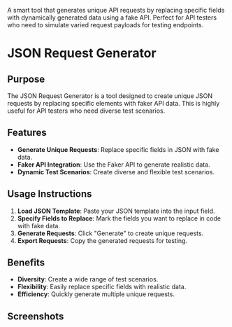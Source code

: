A smart tool that generates unique API requests by replacing specific fields with dynamically generated data using a fake API. Perfect for API testers who need to simulate varied request payloads for testing endpoints.
# JSON Request Generator

## Purpose
The JSON Request Generator is a tool designed to create unique JSON requests by replacing specific elements with faker API data. This is highly useful for API testers who need diverse test scenarios.

## Features
- **Generate Unique Requests**: Replace specific fields in JSON with fake data.
- **Faker API Integration**: Use the Faker API to generate realistic data.
- **Dynamic Test Scenarios**: Create diverse and flexible test scenarios.

## Usage Instructions
1. **Load JSON Template**: Paste your JSON template into the input field.
2. **Specify Fields to Replace**: Mark the fields you want to replace in code with fake data.
3. **Generate Requests**: Click "Generate" to create unique requests.
4. **Export Requests**: Copy the generated requests for testing.

## Benefits
- **Diversity**: Create a wide range of test scenarios.
- **Flexibility**: Easily replace specific fields with realistic data.
- **Efficiency**: Quickly generate multiple unique requests.

## Screenshots

